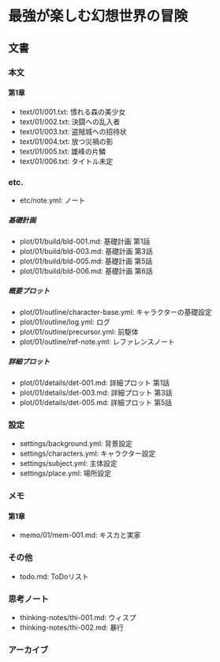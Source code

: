 # 最強が楽しむ幻想世界の冒険
## 文書
### 本文
#### 第1章
- text/01/001.txt: 憤れる森の美少女
- text/01/002.txt: 決闘への乱入者
- text/01/003.txt: 盗賊城への招待状
- text/01/004.txt: 放つ災禍の影
- text/01/005.txt: 雄峰の片鱗
- text/01/006.txt: タイトル未定

### etc.
- etc/note.yml:      ノート

##### 基礎計画
- plot/01/build/bld-001.md: 基礎計画 第1話
- plot/01/build/bld-003.md: 基礎計画 第3話
- plot/01/build/bld-005.md: 基礎計画 第5話
- plot/01/build/bld-006.md: 基礎計画 第6話

##### 概要プロット
- plot/01/outline/character-base.yml: キャラクターの基礎設定
- plot/01/outline/log.yml:            ログ
- plot/01/outline/precursor.yml:      前駆体
- plot/01/outline/ref-note.yml:       レファレンスノート

##### 詳細プロット
- plot/01/details/det-001.md: 詳細プロット 第1話
- plot/01/details/det-003.md: 詳細プロット 第3話
- plot/01/details/det-005.md: 詳細プロット 第5話

### 設定
- settings/background.yml: 背景設定
- settings/characters.yml: キャラクター設定
- settings/subject.yml:    主体設定
- settings/place.yml:      場所設定

### メモ
#### 第1章
- memo/01/mem-001.md: キスカと実家

### その他
- todo.md:  ToDoリスト

### 思考ノート
- thinking-notes/thi-001.md: ウィスプ
- thinking-notes/thi-002.md: 暴行

### アーカイブ
